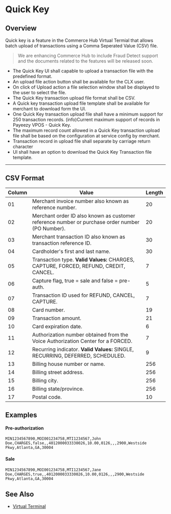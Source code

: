 # Quick Key

## Overview

Quick key is a feature in the Commerce Hub Virtual Termial that allows batch upload of transactions using a Comma Seperated Value (CSV) file.


<!-- theme: danger -->
> We are enhancing Commerce Hub to include Fraud Detect support and the documents related to the features will be released soon.

- The Quick Key UI shall capable to upload a transaction file with the predefined format.
- An upload file action button shall be available for the CLX user.
- On click of Upload action a file selection window shall be displayed to the user to select the file.
- The Quick Key transaction upload file format shall be CSV.
- A Quick key transaction upload file template shall be available for merchant to download form the UI.
- One Quick Key transaction upload file shall have a minimum support for 250 transaction records. (info)Current maximum support of records in Payeezy VPOS - Quick Key.
- The maximum record count allowed in a Quick Key transaction upload file shall be based on the configuration at service config by merchant.
- Transaction record in upload file shall separate by carriage return character
- UI shall have an option to download the Quick Key Transaction file template.

---

## CSV Format

| Column | Value | Length |
| ----- | ----- | ----- |
| 01 | Merchant invoice number also known as reference number. | 20 |
| 02 | Merchant order ID also known as customer reference number or purchase order number (PO Number). | 20 |
| 03 | Merchant transaction ID also known as transaction reference ID. | 30 |
| 04 | Cardholder's first and last name. | 30 |
| 05 | Transaction type. **Valid Values:** CHARGES, CAPTURE, FORCED, REFUND, CREDIT, CANCEL. | 7 |
| 06 | Capture flag, true = sale and false = pre-auth. | 5 |
| 07 | Transaction ID used for REFUND, CANCEL, CAPTURE. | 7 |
| 08 | Card number. | 19 |
| 09 | Transaction amount. | 21 |
| 10 | Card expiration date. | 6 |
| 11 | Authorization number obtained from the Voice Authorization Center for a FORCED. | 7 |
| 12 | Recurring indicator. **Valid Values:** SINGLE, RECURRING, DEFERRED, SCHEDULED. | 9 |
| 13 | Billing house number or name. | 256 |
| 14 | Billing street address. | 256 |
| 15 | Billing city. | 256 |
| 16 | Billing state/province. | 256 | 
| 17 | Postal code. | 10 |

## Examples

#### Pre-authorization

`MIN1234567890,MOI001234758,MTI1234567,John Doe,CHARGES,false,,4012000033330026,10.00,0126,,,2900,Westside Pkwy,Atlanta,GA,30004`

#### Sale

`MIN1234567890,MOI001234758,MTI1234567,Jane Doe,CHARGES,true,,4012000033330026,10.00,0126,,,2900,Westside Pkwy,Atlanta,GA,30004`


## See Also
- [Virtual Terminal](?path=docs/Online-Mobile-Digital/Virtual-Terminal/Virtual-Terminal.md)